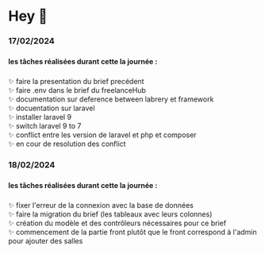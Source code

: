 <h1 align="left">Hey 👋</h1>

###

<h3 align="left">17/02/2024</h3>

###

<h4 align="left">les tâches réalisées durant cette la journée : </h4>

###

<p align="left">
✨ faire la presentation du brief precédent<br>
✨ faire .env dans le brief du freelanceHub<br>
✨ documentation sur deference between labrery et framework<br>
✨ docuentation sur laravel<br>
✨ installer laravel 9<br>
✨ switch laravel 9 to 7<br>
✨ conflict entre les version de laravel et php et composer <br>
✨ en cour de resolution des conflict<br>
</p>

###

<h3 align="left">18/02/2024</h3>

###

<h4 align="left">les tâches réalisées durant cette la journée : </h4>

###

<p align="left">
✨ fixer l'erreur de la connexion avec la base de données<br>
✨ faire la migration du brief (les tableaux avec leurs colonnes)<br>
✨ création du modèle et des contrôleurs nécessaires pour ce brief<br>
✨ commencement de la partie front plutôt que le front correspond à l'admin pour ajouter des salles<br>

</p>

###
